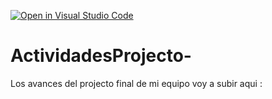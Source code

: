 [![Open in Visual Studio Code](https://classroom.github.com/assets/open-in-vscode-c66648af7eb3fe8bc4f294546bfd86ef473780cde1dea487d3c4ff354943c9ae.svg)](https://classroom.github.com/online_ide?assignment_repo_id=8461711&assignment_repo_type=AssignmentRepo)
# ActividadesProjecto-
Los avances del projecto final de mi equipo voy a subir aqui : 
